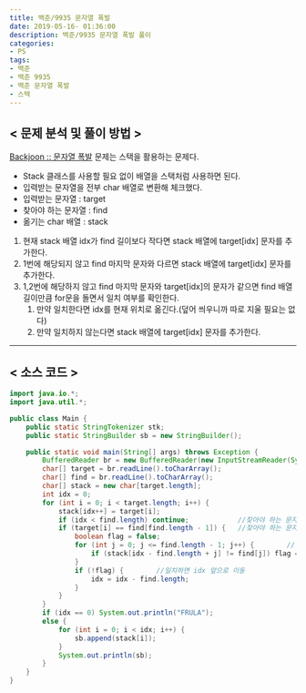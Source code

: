 ```yaml
---
title: 백준/9935 문자열 폭발
date: 2019-05-16- 01:36:00
description: 백준/9935 문자열 폭발 풀이
categories:
- PS
tags: 
- 백준
- 백준 9935
- 백준 문자열 폭발
- 스텍
---
```

## < 문제 분석 및 풀이 방법 >

[Backjoon :: 문자열 폭발](https://www.acmicpc.net/problem/9935) 문제는 스택을 활용하는 문제다.

- Stack 클래스를 사용할 필요 없이 배열을 스택처럼 사용하면 된다.
- 입력받는 문자열을 전부 char 배열로 변환해 체크했다.
- 입력받는 문자열 : target
- 찾아야 하는 문자열 : find
- 옮기는 char 배열 : stack

1. 현재 stack 배열 idx가 find 길이보다 작다면 stack 배열에 target[idx] 문자를 추가한다.
2. 1번에 해당되지 않고 find 마지막 문자와 다르면 stack 배열에 target[idx] 문자를 추가한다.
3. 1,2번에 해당하지 않고 find 마지막 문자와 target[idx]의 문자가 같으면 find 배열 길이만큼 for문을 돌면서 일치 여부를 확인한다.
    1. 만약 일치한다면 idx를 현재 위치로 옮긴다.(덮어 씌우니까 따로 지울 필요는 없다)
    2. 만약 일치하지 않는다면 stack 배열에 target[idx] 문자를 추가한다.

***

## < 소스 코드 >

~~~java
import java.io.*;
import java.util.*;

public class Main {
    public static StringTokenizer stk;
    public static StringBuilder sb = new StringBuilder();

    public static void main(String[] args) throws Exception {
        BufferedReader br = new BufferedReader(new InputStreamReader(System.in));
        char[] target = br.readLine().toCharArray();
        char[] find = br.readLine().toCharArray();
        char[] stack = new char[target.length];
        int idx = 0;
        for (int i = 0; i < target.length; i++) {
            stack[idx++] = target[i];
            if (idx < find.length) continue;            //찾아야 하는 문자열 길이보다 작으면 계속 옮긴다
            if (target[i] == find[find.length - 1]) {   //찾아야 하는 문자열 끝과 옮긴 문자가 같다면
                boolean flag = false;
                for (int j = 0; j <= find.length - 1; j++) {        //일치여부 확인
                    if (stack[idx - find.length + j] != find[j]) flag = true;
                }
                if (!flag) {        //일치하면 idx 앞으로 이동
                    idx = idx - find.length;
                }
            }
        }
        if (idx == 0) System.out.println("FRULA");
        else {
            for (int i = 0; i < idx; i++) {
                sb.append(stack[i]);
            }
            System.out.println(sb);
        }
    }
}
~~~